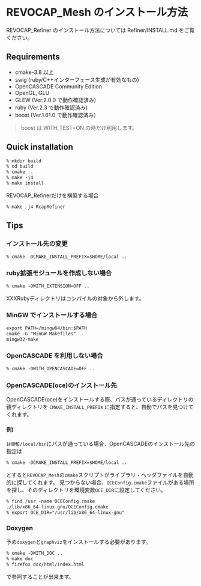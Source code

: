 # REVOCAP_Mesh のインストール方法

REVOCAP_Refiner のインストール方法については Refiner/INSTALL.md をご覧ください。

## Requirements

- cmake-3.8 以上
- swig (ruby/C++インターフェース生成が有効なもの)
- OpenCASCADE Community Edition
- OpenGL, GLU
- GLEW (Ver.2.0.0 で動作確認済み)
- ruby (Ver.2.3 で動作確認済み)
- boost (Ver.1.61.0 で動作確認済み）

> boost は WITH_TEST=ON の時だけ利用します。

## Quick installation

```txt
% mkdir build
% cd build
% cmake ..
% make -j4
% make install
```

REVOCAP_Refinerだけを構築する場合

```txt
% make -j4 RcapRefiner
```

## Tips

### インストール先の変更

```txt
% cmake -DCMAKE_INSTALL_PREFIX=$HOME/local ..
```

### ruby拡張モジュールを作成しない場合

```txt
% cmake -DWITH_EXTENSION=OFF ..
```

XXXRubyディレクトリはコンパイルの対象から外します。

### MinGW でインストールする場合

```txt
export PATH=/mingw64/bin:$PATH
cmake -G "MinGW Makefiles" ..
mingw32-make
```

### OpenCASCADE を利用しない場合

```txt
% cmake -DWITH_OPENCASCADE=OFF ..
```

### OpenCASCADE(oce)のインストール先

OpenCASCADE(oce)をインストールする際、パスが通っているディレクトリの親ディレクトリを `CMAKE_INSTALL_PREFIX` に指定すると、自動でパスを見つけてくれます。

#### 例)

`$HOME/local/bin`にパスが通っている場合、OpenCASCADEのインストール先の指定は

```txt
% cmake -DCMAKE_INSTALL_PREFIX=$HOME/local ..
```

とすると`REVOCAP_Mesh`の`cmake`スクリプトがライブラリ・ヘッダファイルを自動的に探してくれます。
見つからない場合、`OCEConfig.cmake`ファイルがある場所を探し、そのディレクトリを環境変数`OCE_DIR`に設定してください。

```txt
% find /usr -name OCEConfig.cmake
./lib/x86_64-linux-gnu/OCEConfig.cmake
% export OCE_DIR="/usr/lib/x86_64-linux-gnu"
```

### Doxygen

予め`doxygen`と`graphviz`をインストールする必要があります。

```txt
% cmake -DWITH_DOC ..
% make doc
% firefox doc/html/index.html
```

で参照することが出来ます。
